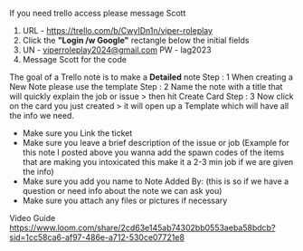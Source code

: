If you need trello access please message Scott

 1. URL - https://trello.com/b/CwyIDn1n/viper-roleplay
2. Click the **"Login /w Google"** rectangle below the initial fields
3. UN - viperroleplay2024@gmail.com PW - lag2023
4. Message Scott for the code

The goal of a Trello note is to make a **Detailed** note
Step : 1 When creating a New Note please use the template
Step : 2 Name the note with a title that will quickly explain the job or issue > then hit Create Card
Step : 3 Now click on the card you just created > it will open up a Template which will have all the info we need.
- Make sure you Link the ticket
- Make sure you leave a brief description of the issue or job (Example for this note I posted above you wanna add the spawn codes of the items that are making you intoxicated this make it a 2-3 min job if we are given the info)
- Make sure you add you name to Note Added By: (this is so if we have a question or need info about the note we can ask you)
- Make sure you attach any files or pictures if necessary
  
  
Video Guide
https://www.loom.com/share/2cd63e145ab74302bb0553aeba58bdcb?sid=1cc58ca6-af97-486e-a712-530ce07721e8


